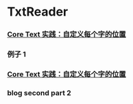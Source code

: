 # TxtReader



###  [Core Text 实践：自定义每个字的位置](https://github.com/coyingcat/TxtReader/tree/master/func/five)



### 例子 1



###  [Core Text 实践：自定义每个字的位置](https://github.com/coyingcat/TxtReader/tree/master/func/five)


### blog second part 2

